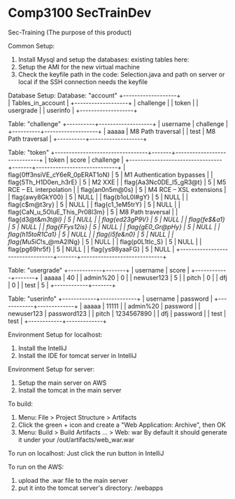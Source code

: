 # Comp3100 SecTrainDev
Sec-Training
(The purpose of this product)

Common Setup:
  1. Install Mysql and setup the databases: existing tables here:
  2. Setup the AMI for the new virtual machine
  3. Check the keyfile path in the code: Selection.java and path on server or local if the SSH connection needs the keyfile

Database Setup:
  Database: "account"
  +-------------------+  
  | Tables_in_account |
  +-------------------+
  | challenge         |
  | token             |
  | usergrade         |
  | userinfo          |
  +-------------------+
  
  Table: "challenge"
  +----------+-------------------+
  | username | challenge         |
  +----------+-------------------+
  | aaaaa    | M8 Path traversal |
  | test     | M8 Path traversal |
  +----------+-------------------+
  
  Table: "token"
  +---------------------------------+-------+-----------------------------+
  | token                           | score | challenge                   |
  +---------------------------------+-------+-----------------------------+
  | flag{0ff3nsiVE_cY6eR_0pERAT1oN} |     5 | M1 Authentication bypasses  |
  | flag{5Th_H1D0en_h3rE}           |     5 | M2 XXE                      |
  | flag{Aa3Nc0DE_I5_gR3@t}         |     5 | M5 RCE – EL interpolation   |
  | flag{an0n5m@0s}                 |     5 | M4 RCE – XSL extensions     |
  | flag{awy8GkY00}                 |     5 | NULL                        |
  | flag{b1oL0l#gY}                 |     5 | NULL                        |
  | flag{c$m@t3ry}                  |     5 | NULL                        |
  | flag{c1_1eM5trY}                |     5 | NULL                        |
  | flag{CaN_u_5OIuE_This_Pr08l3m}  |     5 | M8 Path traversal           |
  | flag{d3@t&_m3t@l}               |     5 | NULL                        |
  | flag{ed23gP9V}                  |     5 | NULL                        |
  | flag{fe$&a1}                    |     5 | NULL                        |
  | flag{FFys12is}                  |     5 | NULL                        |
  | flag{gE0_Gr@pHy}                |     5 | NULL                        |
  | flag{h15toR1Ca1}                |     5 | NULL                        |
  | flag{i5fe&n0}                   |     5 | NULL                        |
  | flag{Mu5iC_!s_@mA2INg}          |     5 | NULL                        |
  | flag{p0L1tIc_S}                 |     5 | NULL                        |
  | flag{pg69hr5f}                  |     5 | NULL                        |
  | flag{ys98yaaFG}                 |     5 | NULL                        |
  +---------------------------------+-------+-----------------------------+
  
  Table: "usergrade"
  +------------+-------+
  | username   | score |
  +------------+-------+
  | aaaaa      |    40 |
  | admin%20   |     0 |
  | newuser123 |     5 |
  | pitch      |     0 |
  | dfj        |     0 |
  | test       |     5 |
  +------------+-------+
  
  Table: "userinfo"
  +------------+-------------+
  | username   | password    |
  +------------+-------------+
  | aaaaa      | 11111       |
  | admin%20   | password    |
  | newuser123 | password123 |
  | pitch      | 1234567890  |
  | dfj        | password    |
  | test       | test        |
  +------------+-------------+

Environment Setup for localhost:
  1. Install the IntelliJ
  2. Install the IDE for tomcat server in IntelliJ
  
Environment Setup for server:
  1. Setup the main server on AWS
  2. Install the tomcat in the main server
  
To build:
  1. Menu: File > Project Structure > Artifacts
  2. Click the green + icon and create a "Web Application: Archive", then OK
  3. Menu: Build > Build Artifacts ... > Web: war
  By default it should generate it under your <project>/out/artifacts/web_war.war
  
To run on localhost:
  Just click the run button in IntelliJ
  
To run on the AWS:
  1. upload the .war file to the main server
  2. put it into the tomcat server's directory: /webapps
